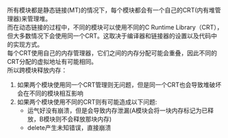所有模块都是静态链接(MT)的情况下，每个模块都会有一个自己的CRT(内有堆管理器)来管理堆。  
而在动态链接的过程中，不同的模块可以使用不同的C Runtime Library（CRT），但大多数情况下会使用同一个CRT。这取决于编译器和链接器的设置以及代码中的实现方式。  
每个CRT使用自己的内存管理器，它们之间的内存分配可能会重叠，因此不同的CRT分配的虚拟地址有可能相同。  
所以跨模块释放内存：
1. 如果两个模块使用同一个CRT管理则无问题，但是同一个CRT也会导致堆破坏会在不同的模块相互影响
2. 如果两个模块使用不同的CRT则有可能造成以下问题:
    - 运气好没有崩溃，但是会导致内存泄漏(A模块会将一块内存标记为已释放，B模块则不会释放那块内存)
    - delete产生未知错误，直接崩溃
